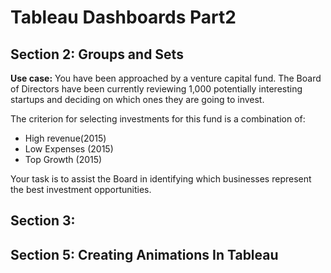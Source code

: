 # Tableau Dashboards Part2
## Section 2: Groups and Sets
**Use case:** You have been approached by a venture capital fund. The Board of Directors have been currently reviewing 1,000 potentially interesting startups and deciding on which ones they are going to invest. 

The criterion for selecting investments for this fund is a combination of:
* High revenue(2015)
* Low Expenses (2015)
* Top Growth (2015)

Your task is to assist the Board in identifying which businesses represent the best investment opportunities.

## Section 3:
## Section 5: Creating Animations In Tableau

